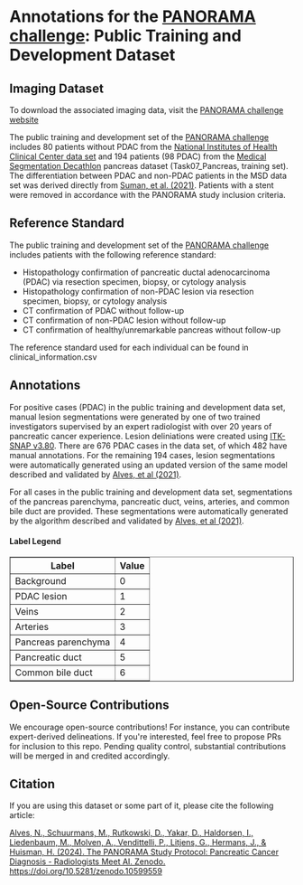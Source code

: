 <h1>Annotations for the <a href="https://panorama.grand-challenge.org">PANORAMA challenge</a>: Public Training and Development Dataset</h1>

<h2>Imaging Dataset </h2>
<p>To download the associated imaging data, visit the <a href="https://panorama.grand-challenge.org/">PANORAMA challenge website</a></p>
<p>The public training and development set of the <a href="https://panorama.grand-challenge.org">PANORAMA challenge</a> includes 80 patients without PDAC from the <a href="https://www.cancerimagingarchive.net/collection/pancreas-ct/">National Institutes of Health Clinical Center data set</a> and 194 patients (98 PDAC) from the <a href="https://www.nature.com/articles/s41467-022-30695-9">Medical Segmentation Decathlon</a> pancreas dataset (Task07_Pancreas, training set). The differentiation between PDAC and non-PDAC patients in the MSD data set was derived directly from <a href="https://pubmed.ncbi.nlm.nih.gov/33840636/">Suman, et al. (2021)</a>. Patients with a stent were removed in accordance with the PANORAMA study inclusion criteria.</p>

<h2>Reference Standard</h2>
<p>The public training and development set of the <a href="https://panorama.grand-challenge.org">PANORAMA challenge</a> includes patients with the following reference standard:</p>
<ul>
  <li>Histopathology confirmation of pancreatic ductal adenocarcinoma (PDAC) via resection specimen, biopsy, or cytology analysis</li>
  <li>Histopathology confirmation of non-PDAC lesion via resection specimen, biopsy, or cytology analysis</li>
  <li>CT confirmation of PDAC without follow-up</li>
  <li>CT confirmation of non-PDAC lesion without follow-up</li>
  <li>CT confirmation of healthy/unremarkable pancreas without follow-up</li>
</ul>
<p>The reference standard used for each individual can be found in clinical_information.csv</p>

<h2>Annotations</h2>
<p>For positive cases (PDAC) in the public training and development data set, manual lesion segmentations were generated by one of two trained investigators supervised by an expert radiologist with over 20 years of pancreatic cancer experience. Lesion deliniations were created using <a href="http://www.itksnap.org/pmwiki/pmwiki.php">ITK-SNAP v3.80</a>. There are 676 PDAC cases in the data set, of which 482 have manual annotations. For the remaining 194 cases, lesion segmentations were automatically generated using an updated version of the same model described and validated by <a href="https://pubmed.ncbi.nlm.nih.gov/35053538/">Alves, et al (2021)</a>. </p>
<p>For all cases in the public training and development data set, segmentations of the pancreas parenchyma, pancreatic duct, veins, arteries, and common bile duct are provided. These segmentations were automatically generated by the algorithm described and validated by <a href="https://pubmed.ncbi.nlm.nih.gov/35053538/">Alves, et al (2021)</a>.</p>

<h4>Label Legend</h4>
<table border="1">
    <tr>
        <th>Label</th>
        <th>Value</th>
    </tr>
    <tr>
        <td>Background</td>
        <td>0</td>
    </tr>
    <tr>
        <td>PDAC lesion</td>
        <td>1</td>
    </tr>
    <tr>
        <td>Veins</td>
        <td>2</td>
    </tr>
    <tr>
        <td>Arteries</td>
        <td>3</td>
    </tr>
    <tr>
        <td>Pancreas parenchyma</td>
        <td>4</td>
    </tr>
    <tr>
        <td>Pancreatic duct</td>
        <td>5</td>
    </tr>
    <tr>
        <td>Common bile duct</td>
        <td>6</td>
    </tr>
</table>


<h2>Open-Source Contributions </h2>
We encourage open-source contributions! For instance, you can contribute expert-derived delineations. If you're interested, feel free to propose PRs for inclusion to this repo. Pending quality control, substantial contributions will be merged in and credited accordingly.

<h2>Citation</h2>
<p>If you are using this dataset or some part of it, please cite the following article:</p>
<p><a href="https://zenodo.org/records/10599559">Alves, N., Schuurmans, M., Rutkowski, D., Yakar, D., Haldorsen, I., Liedenbaum, M., Molven, A., Vendittelli, P., Litjens, G., Hermans, J., & Huisman, H. (2024). The PANORAMA Study Protocol: Pancreatic Cancer Diagnosis - Radiologists Meet AI. Zenodo. https://doi.org/10.5281/zenodo.10599559</a></p>








